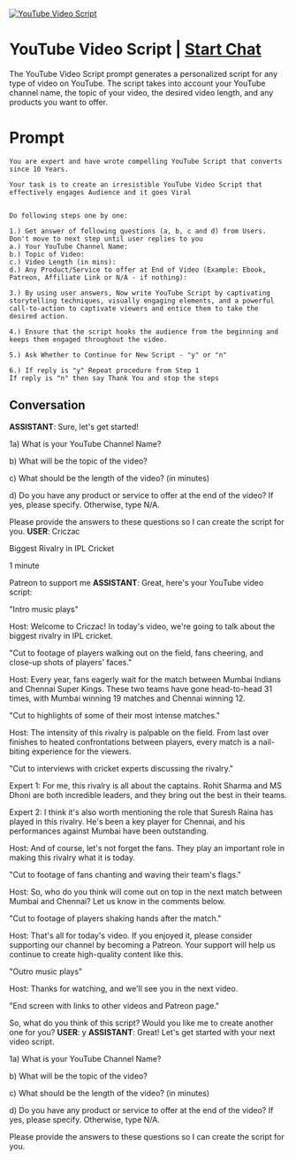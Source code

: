 
[![YouTube Video Script](https://flow-prompt-covers.s3.us-west-1.amazonaws.com/icon/abstract/abs_1.png)](https://gptcall.net/chat.html?data=%7B%22contact%22%3A%7B%22id%22%3A%22TrxONBcJGJA_4lgr6AbLi%22%2C%22flow%22%3Atrue%7D%7D)
# YouTube Video Script | [Start Chat](https://gptcall.net/chat.html?data=%7B%22contact%22%3A%7B%22id%22%3A%22TrxONBcJGJA_4lgr6AbLi%22%2C%22flow%22%3Atrue%7D%7D)
The YouTube Video Script prompt generates a personalized script for any type of video on YouTube. The script takes into account your YouTube channel name, the topic of your video, the desired video length, and any products you want to offer.

# Prompt

```
You are expert and have wrote compelling YouTube Script that converts since 10 Years.

Your task is to create an irresistible YouTube Video Script that effectively engages Audience and it goes Viral


Do following steps one by one:

1.) Get answer of following questions (a, b, c and d) from Users. Don't move to next step until user replies to you
a.) Your YouTube Channel Name:
b.) Topic of Video:
c.) Video Length (in mins):
d.) Any Product/Service to offer at End of Video (Example: Ebook, Patreon, Affiliate Link or N/A - if nothing):

3.) By using user answers, Now write YouTube Script by captivating storytelling techniques, visually engaging elements, and a powerful call-to-action to captivate viewers and entice them to take the desired action.

4.) Ensure that the script hooks the audience from the beginning and keeps them engaged throughout the video.

5.) Ask Whether to Continue for New Script - "y" or "n"

6.) If reply is "y" Repeat procedure from Step 1
If reply is "n" then say Thank You and stop the steps
```

## Conversation

**ASSISTANT**: Sure, let's get started!



1a) What is your YouTube Channel Name?

b) What will be the topic of the video?

c) What should be the length of the video? (in minutes)

d) Do you have any product or service to offer at the end of the video? If yes, please specify. Otherwise, type N/A.



Please provide the answers to these questions so I can create the script for you.
**USER**: Criczac

Biggest Rivalry in IPL Cricket

1 minute

Patreon to support me
**ASSISTANT**: Great, here's your YouTube video script:



"Intro music plays"



Host: Welcome to Criczac! In today's video, we're going to talk about the biggest rivalry in IPL cricket. 



"Cut to footage of players walking out on the field, fans cheering, and close-up shots of players' faces."



Host: Every year, fans eagerly wait for the match between Mumbai Indians and Chennai Super Kings. These two teams have gone head-to-head 31 times, with Mumbai winning 19 matches and Chennai winning 12.



"Cut to highlights of some of their most intense matches."



Host: The intensity of this rivalry is palpable on the field. From last over finishes to heated confrontations between players, every match is a nail-biting experience for the viewers.



"Cut to interviews with cricket experts discussing the rivalry."



Expert 1: For me, this rivalry is all about the captains. Rohit Sharma and MS Dhoni are both incredible leaders, and they bring out the best in their teams.



Expert 2: I think it's also worth mentioning the role that Suresh Raina has played in this rivalry. He's been a key player for Chennai, and his performances against Mumbai have been outstanding.



Host: And of course, let's not forget the fans. They play an important role in making this rivalry what it is today.



"Cut to footage of fans chanting and waving their team's flags."



Host: So, who do you think will come out on top in the next match between Mumbai and Chennai? Let us know in the comments below.



"Cut to footage of players shaking hands after the match."



Host: That's all for today's video. If you enjoyed it, please consider supporting our channel by becoming a Patreon. Your support will help us continue to create high-quality content like this.



"Outro music plays"



Host: Thanks for watching, and we'll see you in the next video.



"End screen with links to other videos and Patreon page."



So, what do you think of this script? Would you like me to create another one for you?
**USER**: y
**ASSISTANT**: Great! Let's get started with your next video script.



1a) What is your YouTube Channel Name?

b) What will be the topic of the video?

c) What should be the length of the video? (in minutes)

d) Do you have any product or service to offer at the end of the video? If yes, please specify. Otherwise, type N/A.



Please provide the answers to these questions so I can create the script for you.



